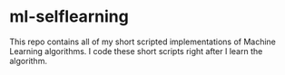 ml-selflearning
===============

This repo contains all of my short scripted implementations of Machine Learning algorithms. I code these short scripts right after I learn the algorithm.
